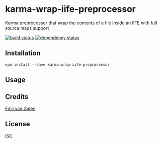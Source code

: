 # karma-wrap-iife-preprocessor

Karma preprocessor that wrap the contents of a file inside an IIFE with full source maps support

[![build status](https://secure.travis-ci.org/evangalen/karma-wrap-iife-preprocessor.svg)](http://travis-ci.org/evangalen/karma-wrap-iife-preprocessor)
[![dependency status](https://david-dm.org/evangalen/karma-wrap-iife-preprocessor.svg)](https://david-dm.org/evangalen/karma-wrap-iife-preprocessor)

## Installation

```
npm install --save karma-wrap-iife-preprocessor
```

## Usage

## Credits
[Emil van Galen](https://github.com/evangalen/)

## License

ISC
